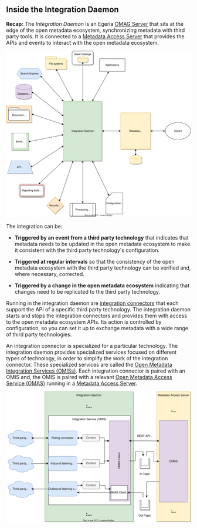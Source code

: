 <!-- SPDX-License-Identifier: CC-BY-4.0 -->
<!-- Copyright Contributors to the Egeria project. -->

## Inside the Integration Daemon

**Recap:** The *Integration Daemon* is an Egeria [OMAG Server](/concepts/omag-server) that sits at the edge of the open metadata ecosystem, synchronizing metadata with third party tools.  It is connected to a [Metadata Access Server](/concepts/metadata-access-server) that provides the APIs and events to interact with the open metadata ecosystem.

![Integration Daemon](/services/integration-daemon-in-action.svg)

The integration can be:

* **Triggered by an event from a third party technology** that indicates that metadata needs to be updated in the open metadata ecosystem to make it consistent with the third party technology's configuration.

* **Triggered at regular intervals** so that the consistency of the open metadata ecosystem with the third party technology can be verified and, where necessary, corrected.

* **Triggered by a change in the open metadata ecosystem** indicating that changes need to be replicated to the third party technology.

Running in the integration daemon are [integration connectors](/concepts/integration-connector) that each support the API of a specific third party technology.  The integration daemon starts and stops the integration connectors and provides them with access to the open metadata ecosystem APIs.  Its action is controlled by configuration, so you can set it up to exchange metadata with a wide range of third party technologies.

An integration connector is specialized for a particular technology.  The integration daemon provides specialized services focused on different types of technology, in order to simplify the work of the integration connector.  These specialized services are called the [Open Metadata Integration Services (OMISs)](/services/omis).  Each integration connector is paired with an OMIS and, the OMIS is paired with a relevant [Open Metadata Access Service (OMAS)](/services/omas) running in a [Metadata Access Server](/concepts/metadata-access-server).

![Inside Integration Daemon](/services/integration-daemon-internals.svg)

